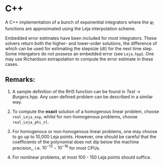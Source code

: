 # C++

A C++ implementation of a bunch of exponential integrators where the $\varphi_l$ functions are approximated using the Leja interpolation scheme. 

Embedded error estimates have been included for most integrators. These solvers return both the higher- and lower-order solutions, the difference of which can be used for estimating the stepsize (dt) for the next time step. Some intergators do not possess an embedded error (see `Leja.hpp`). One may use Richardson extrapolation to compute the error estimate in these cases. 

## Remarks:
1. A sample definition of the RHS function can be found in *Test &rarr; Burgers.hpp*. Any user-defined problem can be described in a similar way. 

2. To compute the **exact** solution of a homogenous linear problem, choose `real_Leja_exp`, whilst for non-homogenous problems, choose `real_Leja_phi_nl`.

3. For homogenous or non-honogenous linear problems, one may choose to go up to 10,000 Leja points. However, one should be careful that the coefficients of the polynomial does not dip below the machine precision,, i.e. $10^{-13} - 10^{-16}$ for most CPUs.

4. For nonlinear problems, at most 100 - 150 Leja points should suffice.

